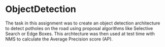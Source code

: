 # ObjectDetection
The task in this assignment was to create an object detection architecture to detect potholes on the road using proposal algorithms like Selective Search or Edge Boxes. This archtecture was then used at test time with NMS to calculate the Average Precision score (AP).
